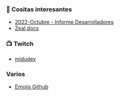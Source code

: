### :book: Cositas interesantes

* [2022-Octubre - Informe Desarrolladores](https://www.getmanfred.com/es/developer-career-report)
* [Zeal docs](https://zealdocs.org/)

### :tv: Twitch

* [midudev](https://www.twitch.tv/midudev)


### Varios

* [Emojis Github](https://gist.github.com/rxaviers/7360908)
